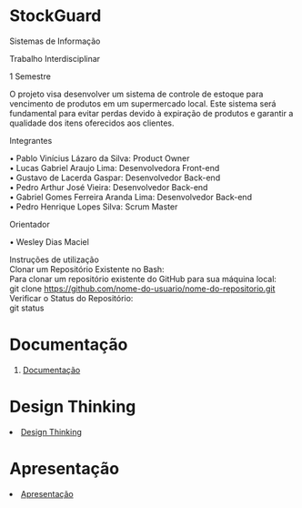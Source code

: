 # StockGuard

Sistemas de Informação

Trabalho Interdisciplinar

1 Semestre

O projeto visa desenvolver um sistema de controle de estoque para vencimento de produtos em um supermercado local. Este sistema será fundamental para evitar perdas devido à expiração de produtos e garantir a qualidade dos itens oferecidos aos clientes. 

Integrantes  <br>

•	Pablo Vinícius Lázaro da Silva: Product Owner <br>
•	Lucas Gabriel Araujo Lima: Desenvolvedora Front-end  <br>
•	Gustavo de Lacerda Gaspar: Desenvolvedor Back-end  <br>
•	Pedro Arthur José Vieira: Desenvolvedor Back-end  <br>
•	Gabriel Gomes Ferreira Aranda Lima: Desenvolvedor Back-end  <br>
•	Pedro Henrique Lopes Silva: Scrum Master  <br>

Orientador

• Wesley Dias Maciel

Instruções de utilização  <br>
Clonar um Repositório Existente no Bash:  <br>
Para clonar um repositório existente do GitHub para sua máquina local:  <br>
git clone https://github.com/nome-do-usuario/nome-do-repositorio.git  <br>
Verificar o Status do Repositório:  <br>
git status  <br>

 # Documentação

<ol>
<li><a href="Documentação do Projeto StockGuard.pdf"> Documentação </a></li>
</ol>

# Design Thinking

<li><a href="src/Design Thinking StockGuard.pdf"> Design Thinking</a></li>

# Apresentação

<li><a href="src/Apresentação do Projeto StockGuard PDF.pptx"> Apresentação</a></li>

